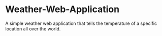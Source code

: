 # Weather-Web-Application
A simple weather web application that tells the temperature of a specific location all over the world.
